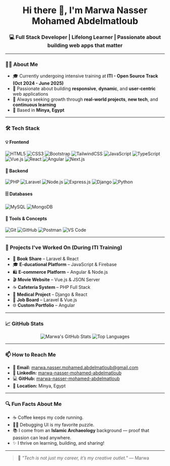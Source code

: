 <h1 align="center">Hi there 👋, I'm Marwa Nasser Mohamed Abdelmatloub</h1>
<h3 align="center">💻 Full Stack Developer | Lifelong Learner | Passionate about building web apps that matter</h3>

---

### 👩‍💻 About Me

- 🎓 Currently undergoing intensive training at **ITI - Open Source Track (Oct 2024 - June 2025)**
- 🚀 Passionate about building **responsive**, **dynamic**, and **user-centric** web applications
- 🧠 Always seeking growth through **real-world projects**, **new tech**, and **continuous learning**
- 📍 Based in **Minya, Egypt**

---

### 🛠️ Tech Stack

#### 💡 Frontend
![HTML5](https://img.shields.io/badge/HTML5-E34F26?logo=html5&logoColor=white&style=for-the-badge)
![CSS3](https://img.shields.io/badge/CSS3-1572B6?logo=css3&logoColor=white&style=for-the-badge)
![Bootstrap](https://img.shields.io/badge/Bootstrap-7952B3?logo=bootstrap&logoColor=white&style=for-the-badge)
![TailwindCSS](https://img.shields.io/badge/TailwindCSS-38B2AC?logo=tailwind-css&logoColor=white&style=for-the-badge)
![JavaScript](https://img.shields.io/badge/JavaScript-F7DF1E?logo=javascript&logoColor=black&style=for-the-badge)
![TypeScript](https://img.shields.io/badge/TypeScript-3178C6?logo=typescript&logoColor=white&style=for-the-badge)
![Vue.js](https://img.shields.io/badge/Vue.js-4FC08D?logo=vue.js&logoColor=white&style=for-the-badge)
![React](https://img.shields.io/badge/React-61DAFB?logo=react&logoColor=black&style=for-the-badge)
![Angular](https://img.shields.io/badge/Angular-DD0031?logo=angular&logoColor=white&style=for-the-badge)
![Next.js](https://img.shields.io/badge/Next.js-000?logo=next.js&logoColor=white&style=for-the-badge)

#### 🔧 Backend
![PHP](https://img.shields.io/badge/PHP-777BB4?logo=php&logoColor=white&style=for-the-badge)
![Laravel](https://img.shields.io/badge/Laravel-FF2D20?logo=laravel&logoColor=white&style=for-the-badge)
![Node.js](https://img.shields.io/badge/Node.js-339933?logo=node.js&logoColor=white&style=for-the-badge)
![Express.js](https://img.shields.io/badge/Express.js-000000?logo=express&logoColor=white&style=for-the-badge)
![Django](https://img.shields.io/badge/Django-092E20?logo=django&logoColor=white&style=for-the-badge)
![Python](https://img.shields.io/badge/Python-3776AB?logo=python&logoColor=white&style=for-the-badge)

#### 🗄️ Databases
![MySQL](https://img.shields.io/badge/MySQL-4479A1?logo=mysql&logoColor=white&style=for-the-badge)
![MongoDB](https://img.shields.io/badge/MongoDB-47A248?logo=mongodb&logoColor=white&style=for-the-badge)

#### 🧰 Tools & Concepts
![Git](https://img.shields.io/badge/Git-F05032?logo=git&logoColor=white&style=for-the-badge)
![GitHub](https://img.shields.io/badge/GitHub-181717?logo=github&logoColor=white&style=for-the-badge)
![Postman](https://img.shields.io/badge/Postman-FF6C37?logo=postman&logoColor=white&style=for-the-badge)
![VS Code](https://img.shields.io/badge/VS%20Code-007ACC?logo=visual-studio-code&logoColor=white&style=for-the-badge)

---

### 🧪 Projects I've Worked On (During ITI Training)

- 📘 **Book Share** – Laravel & React
- 🎓 **E-ducational Platform** – JavaScript & Firebase
- 🛍️ **E-commerce Platform** – Angular & Node.js
- 🎬 **Movie Website** – Vue.js & JSON Server
- ☕ **Cafeteria System** – PHP Full Stack
- 🏥 **Medical Project** – Django & React
- 💼 **Job Board** – Laravel & Vue.js
- 🌐 **Custom Portfolio** – Angular

---

### 📈 GitHub Stats

<div align="center">

![Marwa's GitHub Stats](https://github-readme-stats.vercel.app/api?username=marwa-nasser-mohamed-abdelmatloub&show_icons=true&theme=radical)
![Top Languages](https://github-readme-stats.vercel.app/api/top-langs/?username=marwa-nasser-mohamed-abdelmatloub&layout=compact&theme=radical)

</div>

---

### 📫 How to Reach Me

- 📧 **Email:** marwa.nasser.mohamed.abdelmatloub@gmail.com  
- 🔗 **LinkedIn:** [marwa-nasser-mohamed-abdelmatloub](https://linkedin.com/in/marwa-nasser-mohamed-abdelmatloub)  
- 💻 **GitHub:** [marwa-nasser-mohamed-abdelmatloub](https://github.com/marwa-nasser-mohamed-abdelmatloub)  
- 📍 **Location:** Minya, Egypt

---

### 🔍 Fun Facts About Me

- ☕ Coffee keeps my code running.
- 👩‍🔧 Debugging UI is my favorite puzzle.
- 📚 I come from an **Islamic Archaeology** background — proof that passion can lead anywhere.
- ✨ I thrive on learning, building, and sharing!

---

> 💬 _"Tech is not just my career, it’s my creative outlet."_ — Marwa
